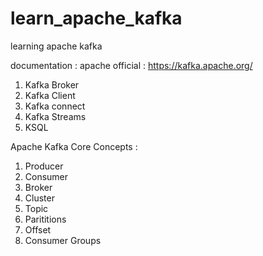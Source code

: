 # learn_apache_kafka
learning apache kafka

documentation : apache official : https://kafka.apache.org/

1. Kafka Broker
2. Kafka Client
3. Kafka connect
4. Kafka Streams
5. KSQL


Apache Kafka Core Concepts :
1. Producer
2. Consumer
3. Broker
4. Cluster
5. Topic
6. Parititions
7. Offset
8. Consumer Groups